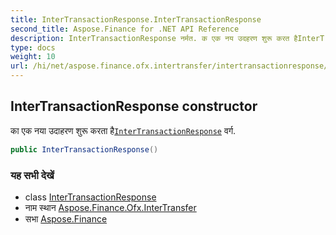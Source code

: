 ```yaml
---
title: InterTransactionResponse.InterTransactionResponse
second_title: Aspose.Finance for .NET API Reference
description: InterTransactionResponse नर्मत. क एक नय उदहरण शुरू करत हैInterTransactionResponse वर्ग.
type: docs
weight: 10
url: /hi/net/aspose.finance.ofx.intertransfer/intertransactionresponse/intertransactionresponse/
---
```

## InterTransactionResponse constructor

का एक नया उदाहरण शुरू करता है[`InterTransactionResponse`](../) वर्ग.

```csharp
public InterTransactionResponse()
```

### यह सभी देखें

* class [InterTransactionResponse](../)
* नाम स्थान [Aspose.Finance.Ofx.InterTransfer](../../intertransactionresponse/)
* सभा [Aspose.Finance](../../../)


